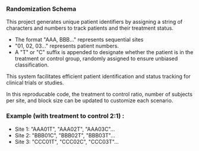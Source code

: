 ### Randomization Schema
This project generates unique patient identifiers by assigning a string of characters and numbers to track patients and their treatment status. 

* The format "AAA, BBB..." represents sequential sites
* "01, 02, 03..." represents patient numbers.
* A "T" or "C" suffix is appended to designate whether the patient is in the treatment or control group, randomly assigned to ensure unbiased classification.

This system facilitates efficient patient identification and status tracking for clinical trials or studies. 

In this reproducable code, the treatment to control ratio, number of subjects per site, and block size can be updated to customize each scenario.

### Example (with treatment to control 2:1) :
* Site 1: "AAA01T", "AAA02T", "AAA03C"...
* Site 2: "BBB01C", "BBB02T", "BBB03T"...
* Site 3: "CCC01T", "CCC02C", "CCC03T"...
